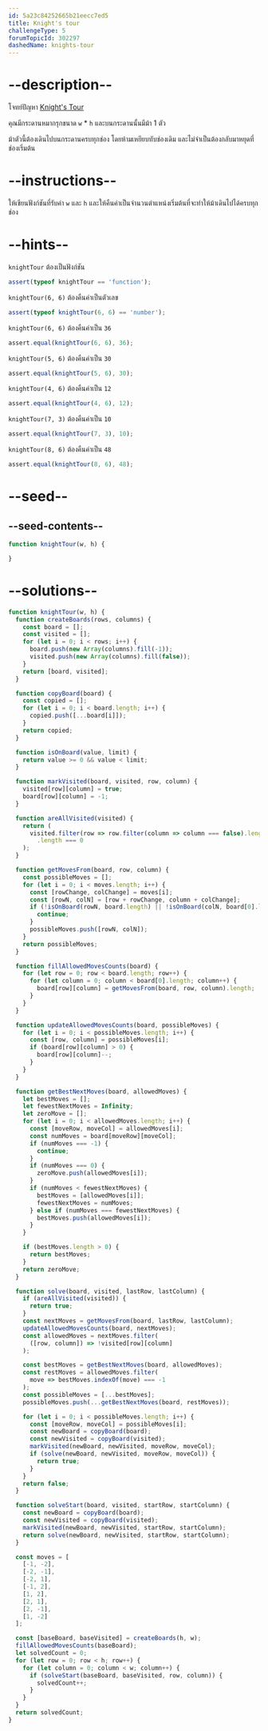 ```yaml
---
id: 5a23c84252665b21eecc7ed5
title: Knight's tour
challengeType: 5
forumTopicId: 302297
dashedName: knights-tour
---
```


# --description--

โจทย์ปัญหา [Knight's Tour](https://en.wikipedia.org/wiki/Knight%27s_tour) 

คุณมีกระดานหมากรุกขนาด `w` \* `h` และบนกระดานนั้นมีม้า 1 ตัว

ม้าตัวนี้ต้องเดินไปบนกระดานครบทุกช่อง โดยห้ามเหยียบทับช่องเดิม และไม่จำเป็นต้องกลับมาหยุดที่ช่องเริ่มต้น

# --instructions--

ให้เขียนฟังก์ชันที่รับค่า `w` และ `h` และให้คืนค่าเป็นจำนวนตำแหน่งเริ่มต้นที่จะทำให้ม้าเดินไปได้ครบทุกช่อง

# --hints--

`knightTour` ต้องเป็นฟังก์ชัน

```js
assert(typeof knightTour == 'function');
```

`knightTour(6, 6)` ต้องคืนค่าเป็นตัวเลข

```js
assert(typeof knightTour(6, 6) == 'number');
```

`knightTour(6, 6)` ต้องคืนค่าเป็น `36`

```js
assert.equal(knightTour(6, 6), 36);
```

`knightTour(5, 6)` ต้องคืนค่าเป็น `30`

```js
assert.equal(knightTour(5, 6), 30);
```

`knightTour(4, 6)` ต้องคืนค่าเป็น `12`

```js
assert.equal(knightTour(4, 6), 12);
```

`knightTour(7, 3)` ต้องคืนค่าเป็น `10`

```js
assert.equal(knightTour(7, 3), 10);
```

`knightTour(8, 6)` ต้องคืนค่าเป็น `48`

```js
assert.equal(knightTour(8, 6), 48);
```

# --seed--

## --seed-contents--

```js
function knightTour(w, h) {

}
```

# --solutions--

```js
function knightTour(w, h) {
  function createBoards(rows, columns) {
    const board = [];
    const visited = [];
    for (let i = 0; i < rows; i++) {
      board.push(new Array(columns).fill(-1));
      visited.push(new Array(columns).fill(false));
    }
    return [board, visited];
  }

  function copyBoard(board) {
    const copied = [];
    for (let i = 0; i < board.length; i++) {
      copied.push([...board[i]]);
    }
    return copied;
  }

  function isOnBoard(value, limit) {
    return value >= 0 && value < limit;
  }

  function markVisited(board, visited, row, column) {
    visited[row][column] = true;
    board[row][column] = -1;
  }

  function areAllVisited(visited) {
    return (
      visited.filter(row => row.filter(column => column === false).length !== 0)
        .length === 0
    );
  }

  function getMovesFrom(board, row, column) {
    const possibleMoves = [];
    for (let i = 0; i < moves.length; i++) {
      const [rowChange, colChange] = moves[i];
      const [rowN, colN] = [row + rowChange, column + colChange];
      if (!isOnBoard(rowN, board.length) || !isOnBoard(colN, board[0].length)) {
        continue;
      }
      possibleMoves.push([rowN, colN]);
    }
    return possibleMoves;
  }

  function fillAllowedMovesCounts(board) {
    for (let row = 0; row < board.length; row++) {
      for (let column = 0; column < board[0].length; column++) {
        board[row][column] = getMovesFrom(board, row, column).length;
      }
    }
  }

  function updateAllowedMovesCounts(board, possibleMoves) {
    for (let i = 0; i < possibleMoves.length; i++) {
      const [row, column] = possibleMoves[i];
      if (board[row][column] > 0) {
        board[row][column]--;
      }
    }
  }

  function getBestNextMoves(board, allowedMoves) {
    let bestMoves = [];
    let fewestNextMoves = Infinity;
    let zeroMove = [];
    for (let i = 0; i < allowedMoves.length; i++) {
      const [moveRow, moveCol] = allowedMoves[i];
      const numMoves = board[moveRow][moveCol];
      if (numMoves === -1) {
        continue;
      }
      if (numMoves === 0) {
        zeroMove.push(allowedMoves[i]);
      }
      if (numMoves < fewestNextMoves) {
        bestMoves = [allowedMoves[i]];
        fewestNextMoves = numMoves;
      } else if (numMoves === fewestNextMoves) {
        bestMoves.push(allowedMoves[i]);
      }
    }

    if (bestMoves.length > 0) {
      return bestMoves;
    }
    return zeroMove;
  }

  function solve(board, visited, lastRow, lastColumn) {
    if (areAllVisited(visited)) {
      return true;
    }
    const nextMoves = getMovesFrom(board, lastRow, lastColumn);
    updateAllowedMovesCounts(board, nextMoves);
    const allowedMoves = nextMoves.filter(
      ([row, column]) => !visited[row][column]
    );

    const bestMoves = getBestNextMoves(board, allowedMoves);
    const restMoves = allowedMoves.filter(
      move => bestMoves.indexOf(move) === -1
    );
    const possibleMoves = [...bestMoves];
    possibleMoves.push(...getBestNextMoves(board, restMoves));

    for (let i = 0; i < possibleMoves.length; i++) {
      const [moveRow, moveCol] = possibleMoves[i];
      const newBoard = copyBoard(board);
      const newVisited = copyBoard(visited);
      markVisited(newBoard, newVisited, moveRow, moveCol);
      if (solve(newBoard, newVisited, moveRow, moveCol)) {
        return true;
      }
    }
    return false;
  }

  function solveStart(board, visited, startRow, startColumn) {
    const newBoard = copyBoard(board);
    const newVisited = copyBoard(visited);
    markVisited(newBoard, newVisited, startRow, startColumn);
    return solve(newBoard, newVisited, startRow, startColumn);
  }

  const moves = [
    [-1, -2],
    [-2, -1],
    [-2, 1],
    [-1, 2],
    [1, 2],
    [2, 1],
    [2, -1],
    [1, -2]
  ];

  const [baseBoard, baseVisited] = createBoards(h, w);
  fillAllowedMovesCounts(baseBoard);
  let solvedCount = 0;
  for (let row = 0; row < h; row++) {
    for (let column = 0; column < w; column++) {
      if (solveStart(baseBoard, baseVisited, row, column)) {
        solvedCount++;
      }
    }
  }
  return solvedCount;
}
```
